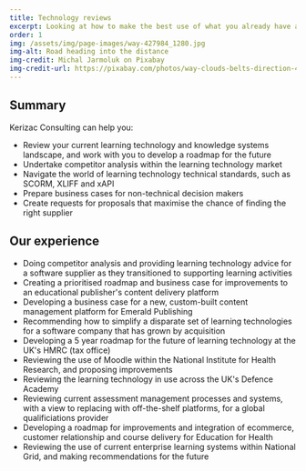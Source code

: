 ```yaml
---
title: Technology reviews
excerpt: Looking at how to make the best use of what you already have and provide a roadmap for the future
order: 1
img: /assets/img/page-images/way-427984_1280.jpg
img-alt: Road heading into the distance
img-credit: Michal Jarmoluk on Pixabay
img-credit-url: https://pixabay.com/photos/way-clouds-belts-direction-427984/
---
```

## Summary

Kerizac Consulting can help you:

- Review your current learning technology and knowledge systems landscape, and work with you to develop a roadmap for the future
- Undertake competitor analysis within the learning technology market
- Navigate the world of learning technology technical standards, such as SCORM, XLIFF and xAPI
- Prepare business cases for non-technical decision makers
- Create requests for proposals that maximise the chance of finding the right supplier

## Our experience

- Doing competitor analysis and providing learning technology advice for a software supplier as they transitioned to supporting learning activities
- Creating a prioritised roadmap and business case for improvements to an educational publisher's content delivery platform
- Developing a business case for a new, custom-built content management platform for Emerald Publishing
- Recommending how to simplify a disparate set of learning technologies for a software company that has grown by acquisition
- Developing a 5 year roadmap for the future of learning technology at the UK's HMRC (tax office)
- Reviewing the use of Moodle within the National Institute for Health Research, and proposing improvements
- Reviewing the learning technology in use across the UK's Defence Academy
- Reviewing current assessment management processes and systems, with a view to replacing with off-the-shelf platforms, for a global qualificiations provider
- Developing a roadmap for improvements and integration of ecommerce, customer relationship and course delivery for Education for Health
- Reviewing the use of current enterprise learning systems within National Grid, and making recommendations for the future
